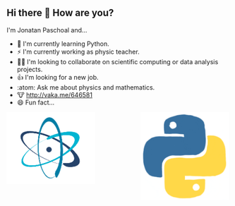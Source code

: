 ## Hi there 👋 How are you?
I'm Jonatan Paschoal and...
<!--
**jonfisik/jonfisik** is a ✨ _special_ ✨ repository because its `README.md` (this file) appears on your GitHub profile.
Here are some ideas to get you started:
- 🤔 I’m looking for help with ...
- 💬 Ask me about ...
- 📫 How to reach me: ...
- 😄 Pronouns: ...
- ⚡ Fun fact: ...

![python](https://github.com/jonfisik/ScriptsPython/blob/master/imagens/py1.gif)
![atomo](https://github.com/jonfisik/ScriptsPython/blob/master/imagens/atom1.gif)
![python](https://github.com/jonfisik/ScriptsPython/blob/master/imagens/py1pequeno.gif)
-->
- :snake: I'm currently learning Python.
- :zap: I'm currently working as physic teacher.
- :man_scientist: I'm looking to collaborate on scientific computing or data analysis projects.
- :+1: I'm looking for a new job.
- :atom: Ask me about physics and mathematics.
- :cow: http://vaka.me/646581
- 😄 Fun fact...

<p>
  <img align="left" src="https://github.com/jonfisik/ScriptsPython/blob/master/imagens/atom1.gif" width="200">
</p>

<p>
<img align="right" src="https://github.com/jonfisik/ScriptsPython/blob/master/imagens/py1pequeno.gif" width="200">
</p>
